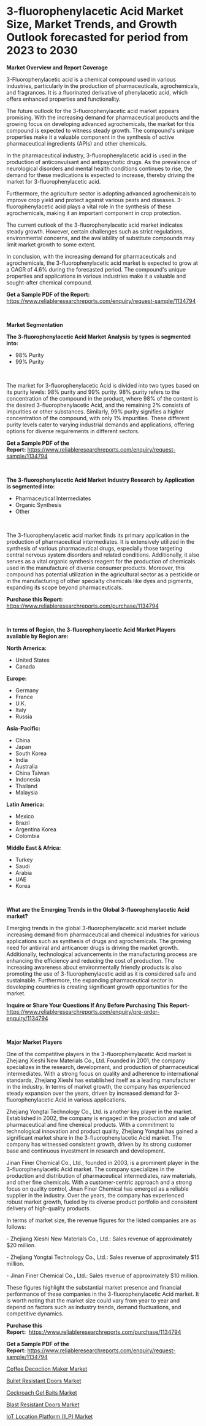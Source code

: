 <p><h1>3-fluorophenylacetic Acid Market Size, Market Trends, and Growth Outlook forecasted for period from 2023 to 2030</h1></p><p><strong>Market Overview and Report Coverage</strong></p>
<p><p>3-Fluorophenylacetic acid is a chemical compound used in various industries, particularly in the production of pharmaceuticals, agrochemicals, and fragrances. It is a fluorinated derivative of phenylacetic acid, which offers enhanced properties and functionality. </p><p>The future outlook for the 3-fluorophenylacetic acid market appears promising. With the increasing demand for pharmaceutical products and the growing focus on developing advanced agrochemicals, the market for this compound is expected to witness steady growth. The compound's unique properties make it a valuable component in the synthesis of active pharmaceutical ingredients (APIs) and other chemicals.</p><p>In the pharmaceutical industry, 3-fluorophenylacetic acid is used in the production of anticonvulsant and antipsychotic drugs. As the prevalence of neurological disorders and mental health conditions continues to rise, the demand for these medications is expected to increase, thereby driving the market for 3-fluorophenylacetic acid.</p><p>Furthermore, the agriculture sector is adopting advanced agrochemicals to improve crop yield and protect against various pests and diseases. 3-fluorophenylacetic acid plays a vital role in the synthesis of these agrochemicals, making it an important component in crop protection.</p><p>The current outlook of the 3-fluorophenylacetic acid market indicates steady growth. However, certain challenges such as strict regulations, environmental concerns, and the availability of substitute compounds may limit market growth to some extent.</p><p>In conclusion, with the increasing demand for pharmaceuticals and agrochemicals, the 3-fluorophenylacetic acid market is expected to grow at a CAGR of 4.6% during the forecasted period. The compound's unique properties and applications in various industries make it a valuable and sought-after chemical compound.</p></p>
<p><strong>Get a Sample PDF of the Report:</strong> <a href="https://www.reliableresearchreports.com/enquiry/request-sample/1134794">https://www.reliableresearchreports.com/enquiry/request-sample/1134794</a></p>
<p>&nbsp;</p>
<p><strong>Market Segmentation</strong></p>
<p><strong>The 3-fluorophenylacetic Acid Market Analysis by types is segmented into:</strong></p>
<p><ul><li>98% Purity</li><li>99% Purity</li></ul></p>
<p>&nbsp;</p>
<p><p>The market for 3-fluorophenylacetic Acid is divided into two types based on its purity levels: 98% purity and 99% purity. 98% purity refers to the concentration of the compound in the product, where 98% of the content is the desired 3-fluorophenylacetic Acid, and the remaining 2% consists of impurities or other substances. Similarly, 99% purity signifies a higher concentration of the compound, with only 1% impurities. These different purity levels cater to varying industrial demands and applications, offering options for diverse requirements in different sectors.</p></p>
<p><strong>Get a Sample PDF of the Report:</strong>&nbsp;<a href="https://www.reliableresearchreports.com/enquiry/request-sample/1134794">https://www.reliableresearchreports.com/enquiry/request-sample/1134794</a></p>
<p>&nbsp;</p>
<p><strong>The 3-fluorophenylacetic Acid Market Industry Research by Application is segmented into:</strong></p>
<p><ul><li>Pharmaceutical Intermediates</li><li>Organic Synthesis</li><li>Other</li></ul></p>
<p>&nbsp;</p>
<p><p>The 3-fluorophenylacetic acid market finds its primary application in the production of pharmaceutical intermediates. It is extensively utilized in the synthesis of various pharmaceutical drugs, especially those targeting central nervous system disorders and related conditions. Additionally, it also serves as a vital organic synthesis reagent for the production of chemicals used in the manufacture of diverse consumer products. Moreover, this compound has potential utilization in the agricultural sector as a pesticide or in the manufacturing of other specialty chemicals like dyes and pigments, expanding its scope beyond pharmaceuticals.</p></p>
<p><strong>Purchase this Report:</strong>&nbsp; <a href="https://www.reliableresearchreports.com/purchase/1134794">https://www.reliableresearchreports.com/purchase/1134794</a></p>
<p>&nbsp;</p>
<p><strong>In terms of Region, the 3-fluorophenylacetic Acid Market Players available by Region are:</strong></p>
<p>
    <p> <strong> North America: </strong>
        <ul>
            <li>United States</li>
            <li>Canada</li>
        </ul>
        </p> 
    <p> <strong> Europe: </strong>
        <ul>
            <li>Germany</li>
            <li>France</li>
            <li>U.K.</li>
            <li>Italy</li>
            <li>Russia</li>
        </ul>
        </p> 
    <p> <strong> Asia-Pacific: </strong>
        <ul>
            <li>China</li>
            <li>Japan</li>
            <li>South Korea</li>
            <li>India</li>
            <li>Australia</li>
            <li>China Taiwan</li>
            <li>Indonesia</li>
            <li>Thailand</li>
            <li>Malaysia</li>
        </ul>
        </p> 
    <p> <strong> Latin America: </strong>
        <ul>
            <li>Mexico</li>
            <li>Brazil</li>
            <li>Argentina Korea</li>
            <li>Colombia</li>
        </ul>
        </p> 
    <p> <strong> Middle East & Africa: </strong>
        <ul>
            <li>Turkey</li>
            <li>Saudi</li>
            <li>Arabia</li>
            <li>UAE</li>
            <li>Korea</li>
        </ul>
    </p>
    </p>
<p>&nbsp;</p>
<p><strong>What are the Emerging Trends in the Global 3-fluorophenylacetic Acid market?</strong></p>
<p><p>Emerging trends in the global 3-fluorophenylacetic acid market include increasing demand from pharmaceutical and chemical industries for various applications such as synthesis of drugs and agrochemicals. The growing need for antiviral and anticancer drugs is driving the market growth. Additionally, technological advancements in the manufacturing process are enhancing the efficiency and reducing the cost of production. The increasing awareness about environmentally friendly products is also promoting the use of 3-fluorophenylacetic acid as it is considered safe and sustainable. Furthermore, the expanding pharmaceutical sector in developing countries is creating significant growth opportunities for the market.</p></p>
<p><strong>Inquire or Share Your Questions If Any Before Purchasing This Report</strong>- <a href="https://www.reliableresearchreports.com/enquiry/pre-order-enquiry/1134794">https://www.reliableresearchreports.com/enquiry/pre-order-enquiry/1134794</a></p>
<p>&nbsp;</p>
<p><strong>Major Market Players</strong></p>
<p><p>One of the competitive players in the 3-fluorophenylacetic Acid market is Zhejiang Xieshi New Materials Co., Ltd. Founded in 2001, the company specializes in the research, development, and production of pharmaceutical intermediates. With a strong focus on quality and adherence to international standards, Zhejiang Xieshi has established itself as a leading manufacturer in the industry. In terms of market growth, the company has experienced steady expansion over the years, driven by increased demand for 3-fluorophenylacetic Acid in various applications.</p><p>Zhejiang Yongtai Technology Co., Ltd. is another key player in the market. Established in 2002, the company is engaged in the production and sale of pharmaceutical and fine chemical products. With a commitment to technological innovation and product quality, Zhejiang Yongtai has gained a significant market share in the 3-fluorophenylacetic Acid market. The company has witnessed consistent growth, driven by its strong customer base and continuous investment in research and development.</p><p>Jinan Finer Chemical Co., Ltd., founded in 2003, is a prominent player in the 3-fluorophenylacetic Acid market. The company specializes in the production and distribution of pharmaceutical intermediates, raw materials, and other fine chemicals. With a customer-centric approach and a strong focus on quality control, Jinan Finer Chemical has emerged as a reliable supplier in the industry. Over the years, the company has experienced robust market growth, fueled by its diverse product portfolio and consistent delivery of high-quality products.</p><p>In terms of market size, the revenue figures for the listed companies are as follows:</p><p>- Zhejiang Xieshi New Materials Co., Ltd.: Sales revenue of approximately $20 million.</p><p>- Zhejiang Yongtai Technology Co., Ltd.: Sales revenue of approximately $15 million.</p><p>- Jinan Finer Chemical Co., Ltd.: Sales revenue of approximately $10 million.</p><p>These figures highlight the substantial market presence and financial performance of these companies in the 3-fluorophenylacetic Acid market. It is worth noting that the market size could vary from year to year and depend on factors such as industry trends, demand fluctuations, and competitive dynamics.</p></p>
<p><strong>Purchase this Report:</strong>&nbsp;&nbsp;<a href="https://www.reliableresearchreports.com/purchase/1134794">https://www.reliableresearchreports.com/purchase/1134794</a></p>
<p></p>
<p><strong>Get a Sample PDF of the Report:</strong>&nbsp;<a href="https://www.reliableresearchreports.com/enquiry/request-sample/1134794">https://www.reliableresearchreports.com/enquiry/request-sample/1134794</a></p>
<p><p><a href="https://medium.com/@haileeferry/decoding-coffee-decoction-maker-market-metrics-market-share-trends-and-growth-patterns-d21cb6ff5557">Coffee Decoction Maker Market</a></p><p><a href="https://www.linkedin.com/pulse/bullet-resistant-doors-market-size-share-global-analysis/">Bullet Resistant Doors Market</a></p><p><a href="https://medium.com/@elenaglover2023/cockroach-gel-baits-market-size-market-outlook-and-market-forecast-2023-to-2030-d14ac92befe5">Cockroach Gel Baits Market</a></p><p><a href="https://www.linkedin.com/pulse/blast-resistant-doors-market-share-amp-new-trends/">Blast Resistant Doors Market</a></p><p><a href="https://github.com/YashRP12/Market-Research-Report-List-1/blob/main/iot-location-platform-ilp-market.md">IoT Location Platform (ILP) Market</a></p></p>